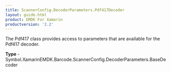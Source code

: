 ```yaml
---
title: ScannerConfig.DecoderParameters.Pdf417Decoder
layout: guide.html 
product: EMDK For Xamarin 
productversion: '2.2' 
---
```

The Pdf417 class provides access to parameters that are available for the Pdf417 decoder.

**Type** - Symbol.XamarinEMDK.Barcode.ScannerConfig.DecoderParameters.BaseDecoder



